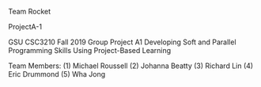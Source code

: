 Team Rocket

ProjectA-1

GSU CSC3210 Fall 2019 Group Project A1 Developing Soft and Parallel Programming Skills Using Project-Based Learning

Team Members:
(1) Michael Roussell
(2) Johanna Beatty
(3) Richard Lin
(4) Eric Drummond
(5) Wha Jong
